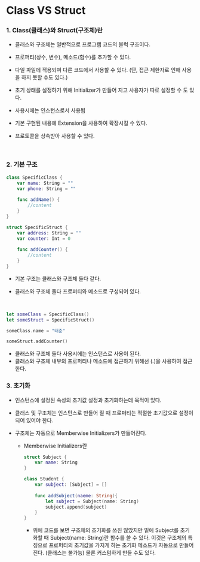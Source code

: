 # Class VS Struct

### 1. Class(클래스)와 Struct(구조체)란

- 클래스와 구조체는 일반적으로 프로그램 코드의 블럭 구조이다.

- 프로퍼티(상수, 변수), 메소드(함수)를 추가할 수 있다.

- 다일 파일에 적용되며 다른 코드에서 사용할 수 있다. (단, 접근 제한자로 인해 사용을 하지 못할 수도 있다.)

- 초기 상태를 설정하기 위해 Initializer가 만들어 지고 사용자가 따로 설정할 수 도 있다.

- 사용시에는 인스턴스로서 사용됨

- 기본 구현된 내용에 Extension을 사용하여 확장시킬 수 있다.

- 프로토콜을 상속받아 사용할 수 있다.


  ​

### 2. 기본 구조	

```swift
class SpecificClass {
    var name: String = ""
    var phone: String = ""
    
    func addName() {
        //content
    }
}

struct SpecificStruct {
    var address: String = ""
    var counter: Int = 0
    
    func addCounter() {
        //content
    }
}
```

- 기본 구조는 클래스와 구조체 둘다 같다.

- 클래스와 구조체 둘다 프로퍼티와 메소드로 구성되어 있다.

  ​

```swift
let someClass = SpecificClass()
let someStruct = SpecificStruct()

someClass.name = "태준"

someStruct.addCounter()
```

- 클래스와 구조체 둘다 사용시에는 인스턴스로 사용이 된다.
- 클래스와 구조체 내부의 프로퍼티나 메소드에 접근하기 위해선 (.)을 사용하여 접근한다.




### 3. 초기화

- 인스턴스에 설정된 속성의 초기값 설정과 초기화하는데 목적이 있다.

- 클래스 및 구조체는 인스턴스로 만들어 질 때 프로퍼티는 적절한 초기값으로 설정이 되어 있어야 한다.

- 구조체는 자동으로 Memberwise Initializers가 만들어진다.

  - Memberwise Initializers란 

    ```swift
    struct Subject {
        var name: String
    }

    class Student {
        var subject: [Subject] = []
        
        func addSubject(naeme: String){
            let subject = Subject(name: String)
            subject.append(subject)
        }
    }
    ```

    - 위에 코드를 보면 구조체의 초기화를 쓰진 않았지만 밑에 Subject를 초기화할 때 Subject(name: String)란 함수를 쓸 수 있다. 이것은 구조체의 특징으로 프로퍼티의 초기값을 가지게 하는 초기화 메소드가 자동으로 만들어진다. (클래스는 불가능) 물론 커스텀하게 만들 수도 있다.
